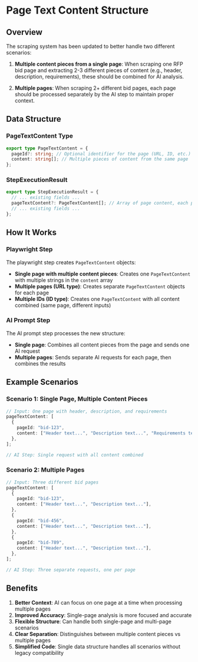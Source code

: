 # Page Text Content Structure

## Overview

The scraping system has been updated to better handle two different scenarios:

1. **Multiple content pieces from a single page**: When scraping one RFP bid page and extracting 2-3 different pieces of content (e.g., header, description, requirements), these should be combined for AI analysis.

2. **Multiple pages**: When scraping 2+ different bid pages, each page should be processed separately by the AI step to maintain proper context.

## Data Structure

### PageTextContent Type

```typescript
export type PageTextContent = {
  pageId?: string; // Optional identifier for the page (URL, ID, etc.)
  content: string[]; // Multiple pieces of content from the same page
};
```

### StepExecutionResult

```typescript
export type StepExecutionResult = {
  // ... existing fields ...
  pageTextContent?: PageTextContent[]; // Array of page content, each page can have multiple content pieces
  // ... existing fields ...
};
```

## How It Works

### Playwright Step

The playwright step creates `PageTextContent` objects:

- **Single page with multiple content pieces**: Creates one `PageTextContent` with multiple strings in the `content` array
- **Multiple pages (URL type)**: Creates separate `PageTextContent` objects for each page
- **Multiple IDs (ID type)**: Creates one `PageTextContent` with all content combined (same page, different inputs)

### AI Prompt Step

The AI prompt step processes the new structure:

- **Single page**: Combines all content pieces from the page and sends one AI request
- **Multiple pages**: Sends separate AI requests for each page, then combines the results

## Example Scenarios

### Scenario 1: Single Page, Multiple Content Pieces

```typescript
// Input: One page with header, description, and requirements
pageTextContent: [
  {
    pageId: "bid-123",
    content: ["Header text...", "Description text...", "Requirements text..."],
  },
];

// AI Step: Single request with all content combined
```

### Scenario 2: Multiple Pages

```typescript
// Input: Three different bid pages
pageTextContent: [
  {
    pageId: "bid-123",
    content: ["Header text...", "Description text..."],
  },
  {
    pageId: "bid-456",
    content: ["Header text...", "Description text..."],
  },
  {
    pageId: "bid-789",
    content: ["Header text...", "Description text..."],
  },
];

// AI Step: Three separate requests, one per page
```

## Benefits

1. **Better Context**: AI can focus on one page at a time when processing multiple pages
2. **Improved Accuracy**: Single-page analysis is more focused and accurate
3. **Flexible Structure**: Can handle both single-page and multi-page scenarios
4. **Clear Separation**: Distinguishes between multiple content pieces vs multiple pages
5. **Simplified Code**: Single data structure handles all scenarios without legacy compatibility
